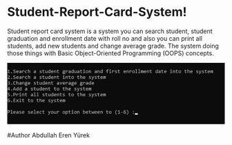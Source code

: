 # Student-Report-Card-System!
  Student report card system is a system you can search student, student graduation and enrollment date with roll no and also you can print all students, add new students and change average grade. The system doing those things with Basic Object-Oriented Programming (OOPS) concepts.
  
<img src="image/Ekran görüntüsü 2023-02-19 135207.png">

#Author
Abdullah Eren Yürek

